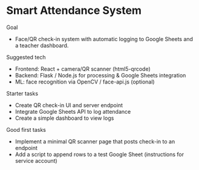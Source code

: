 # Smart Attendance System

Goal
- Face/QR check-in system with automatic logging to Google Sheets and a teacher dashboard.

Suggested tech
- Frontend: React + camera/QR scanner (html5-qrcode)
- Backend: Flask / Node.js for processing & Google Sheets integration
- ML: face recognition via OpenCV / face-api.js (optional)

Starter tasks
- Create QR check-in UI and server endpoint
- Integrate Google Sheets API to log attendance
- Create a simple dashboard to view logs

Good first tasks
- Implement a minimal QR scanner page that posts check-in to an endpoint
- Add a script to append rows to a test Google Sheet (instructions for service account)
